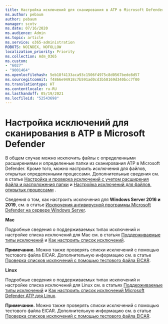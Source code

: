 ```yaml
---
title: Настройка исключений для сканирования в ATP в Microsoft Defender
ms.author: pebaum
author: pebaum
manager: scotv
ms.date: 07/16/2020
ms.audience: Admin
ms.topic: article
ms.service: o365-administration
ROBOTS: NOINDEX, NOFOLLOW
localization_priority: Priority
ms.collection: Adm_O365
ms.custom:
- "6027"
- "9001464"
ms.openlocfilehash: 5eb18f4133aca93c1506f4975c8d0567bede8d57
ms.sourcegitcommit: f4866e94918c7b591ad0cd3b58169d340bcc7f00
ms.translationtype: HT
ms.contentlocale: ru-RU
ms.lasthandoff: 05/19/2021
ms.locfileid: "52543698"
---
```

# <a name="configuring-exclusions-for-microsoft-defender-atp-scan"></a>Настройка исключений для сканирования в ATP в Microsoft Defender

В общем случае можно исключить файлы с определенными расширениями и определенные папки из сканирования ATP в Microsoft Defender. Кроме того, можно настроить исключения для файлов, открытых определенными процессами. Дополнительные сведения см. в статье [Настройка и проверка исключений с учетом расширения файла и расположения папки](/windows/security/threat-protection/microsoft-defender-antivirus/configure-extension-file-exclusions-microsoft-defender-antivirus) и [Настройка исключений для файлов, открытых процессами](/windows/security/threat-protection/microsoft-defender-antivirus/configure-process-opened-file-exclusions-microsoft-defender-antivirus) .

Сведения о том, как настроить исключения для **Windows Server 2016 и 2019**, см. в статье [Исключения антивирусной программы Microsoft Defender на сервере Windows Server](/windows/security/threat-protection/microsoft-defender-antivirus/configure-server-exclusions-microsoft-defender-antivirus).

**Mac**

Подробные сведения о поддерживаемых типах исключений и настройке списка исключений для Mac см. в статьях [Поддерживаемые типы исключений](/windows/security/threat-protection/microsoft-defender-atp/mac-exclusions#supported-exclusion-types) и [Как настроить список исключений](/windows/security/threat-protection/microsoft-defender-atp/mac-exclusions#how-to-configure-the-list-of-exclusions).

**Примечание.** Можно также проверять списки исключений с помощью тестового файла EICAR. Дополнительную информацию см. в статье [Проверка списков исключений с помощью тестового файла EICAR](/windows/security/threat-protection/microsoft-defender-atp/mac-exclusions#validate-exclusions-lists-with-the-eicar-test-file). 

**Linux**

Подробные сведения о поддерживаемых типах исключений и настройке списка исключений для Linux см. в статьях [Поддерживаемые типы исключений](/windows/security/threat-protection/microsoft-defender-atp/linux-exclusions#supported-exclusion-types) и [Как настроить список исключений Microsoft Defender ATP для Linux](/windows/security/threat-protection/microsoft-defender-atp/linux-exclusions).

**Примечание.** Можно также проверять списки исключений с помощью тестового файла EICAR. Дополнительную информацию см. в статье [Проверка списков исключений с помощью тестового файла EICAR](/windows/security/threat-protection/microsoft-defender-atp/linux-exclusions#validate-exclusions-lists-with-the-eicar-test-file). 